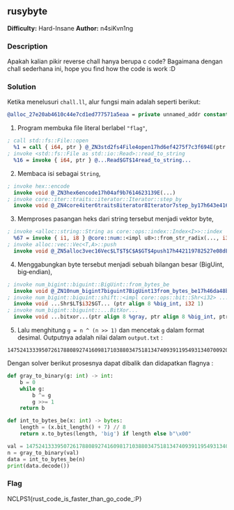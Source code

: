 ## rusybyte

**Difficulty:** Hard-Insane
**Author:** n4siKvn1ng

### Description

Apakah kalian pikir reverse chall hanya berupa c code? Bagaimana dengan chall sederhana ini, hope you find how the code is work :D

### Solution

Ketika menelusuri `chall.ll`, alur fungsi main adalah seperti berikut: 

```llvm
@alloc_27e20ab4610c44e7cd1ed777571a5eaa = private unnamed_addr constant [4 x i8] c"flag", align 1
```

1. Program membuka file literal berlabel `"flag"`, 

```llvm
; call std::fs::File::open
  %1 = call { i64, ptr } @_ZN3std2fs4File4open17hd6ef4275f7c3f694E(ptr align 1 @alloc_27e20ab4610c44e7cd1ed777571a5eaa, i64 4)
; invoke <std::fs::File as std::io::Read>::read_to_string
  %16 = invoke { i64, ptr } @...Read$GT$14read_to_string...
```

2. Membaca isi sebagai `String`, 

```llvm
; invoke hex::encode
  invoke void @_ZN3hex6encode17h04af9b7614623139E(...)
; invoke core::iter::traits::iterator::Iterator::step_by
  invoke void @_ZN4core4iter6traits8iterator8Iterator7step_by17h643e416d973a3425E(..., i64 2)
```

3. Memproses pasangan heks dari string tersebut menjadi vektor byte, 

```llvm
; invoke <alloc::string::String as core::ops::index::Index<I>>::index
  %67 = invoke { i1, i8 } @core::num::<impl u8>::from_str_radix(..., i32 16)
; invoke alloc::vec::Vec<T,A>::push
  invoke void @_ZN5alloc3vec16Vec$LT$T$C$A$GT$4push17h442119782527e08dE(ptr align 8 %bytes_as_number, i8 %number,...)
```

4. Menggabungkan byte tersebut menjadi sebuah bilangan besar (BigUint, big‑endian), 

```llvm
; invoke num_bigint::biguint::BigUint::from_bytes_be
  invoke void @_ZN10num_bigint7biguint7BigUint13from_bytes_be17h46da48b7b7a716f9E(...)
; invoke num_bigint::biguint::shift::<impl core::ops::bit::Shr<i32> ...>::shr
  invoke void ...Shr$LT$i32$GT... (ptr align 8 %big_int, i32 1)
; invoke num_bigint::biguint::...BitXor...
  invoke void ...bitxor...(ptr align 8 %gray, ptr align 8 %big_int, ptr align 8 %_52)
```

5. Lalu menghitung `g = n ^ (n >> 1)` dan mencetak `g` dalam format desimal. Outputnya adalah nilai dalam `output.txt` :

```
14752413339507261788089274160981710388034751813474093911954931340700920522403115209264370445883623831619
```

Dengan solver berikut prosesnya dapat dibalik dan didapatkan flagnya :

```python
def gray_to_binary(g: int) -> int:
    b = 0
    while g:
        b ^= g
        g >>= 1
    return b

def int_to_bytes_be(x: int) -> bytes:
    length = (x.bit_length() + 7) // 8
    return x.to_bytes(length, 'big') if length else b"\x00"

val = 14752413339507261788089274160981710388034751813474093911954931340700920522403115209264370445883623831619
n = gray_to_binary(val)
data = int_to_bytes_be(n)
print(data.decode())
```

### Flag

NCLPS1{rust_code_is_faster_than_go_code_:P}